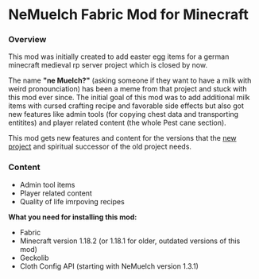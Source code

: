 # NeMuelch Fabric Mod for Minecraft
### Overview
This mod was initially created to add easter egg items for a german minecraft medieval rp server project which is closed by now.

The name **"ne Muelch?"** (asking someone if they want to have a milk with weird pronounciation) has been a meme from that project and stuck with this mod ever since.
The initial goal of this mod was to add additional milk items with cursed crafting recipe and favorable side effects but also got new features like admin tools (for copying chest data and transporting entitites) and player related content (the whole Pest cane section).

This mod gets new features and content for the versions that the [new project](http://discord.gg/YV2WsUwG7q) and spiritual successor of the old project needs.

### Content
- Admin tool items
- Player related content
- Quality of life imrpoving recipes

**What you need for installing this mod:**
- Fabric
- Minecraft version 1.18.2 (or 1.18.1 for older, outdated versions of this mod)
- Geckolib
- Cloth Config API (starting with NeMuelch version 1.3.1)

[](https://c.tenor.com/By6XN6Lyx48AAAAj/plague-doctor.gif)
